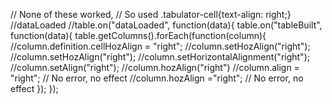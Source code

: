 // None of these worked,
// So used .tabulator-cell{text-align: right;}
//dataLoaded
//table.on("dataLoaded", function(data){
table.on("tableBuilt", function(data){
    table.getColumns().forEach(function(column){
        //column.definition.cellHozAlign = "right";
        //column.setHozAlign("right");
        //column.setHozAlign("right");
        //column.setHorizontalAlignment("right");
        //column.setAlign("right");
        //column.hozAlign("right")
        //column.align = "right"; // No error, no effect
        //column.hozAlign ="right"; // No error, no effect
    });
});